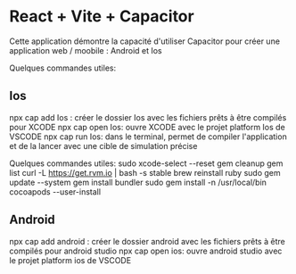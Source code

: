 # React + Vite + Capacitor

Cette application démontre la capacité d'utiliser Capacitor pour créer une application web / moobile : Android et Ios


Quelques commandes utiles:

## Ios

npx cap add Ios : créer le dossier Ios avec les fichiers prêts à être compilés pour XCODE
npx cap open Ios: ouvre XCODE avec le projet platform Ios de VSCODE
npx cap run Ios: dans le terminal, permet de compiler l'application et de la lancer avec une cible de simulation précise

Quelques commandes utiles:
sudo xcode-select --reset
gem cleanup
gem list
curl -L https://get.rvm.io | bash -s stable
brew reinstall ruby
sudo gem update --system
gem install bundler
sudo gem install -n /usr/local/bin cocoapods --user-install

## Android
npx cap add android : créer le dossier android avec les fichiers prêts à être compilés pour android studio
npx cap open ios: ouvre android studio avec le projet platform ios de VSCODE